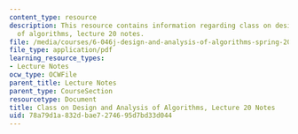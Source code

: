 ```yaml
---
content_type: resource
description: This resource contains information regarding class on design and analysis
  of algorithms, lecture 20 notes.
file: /media/courses/6-046j-design-and-analysis-of-algorithms-spring-2015/78a79d1a832dbae7274695d7bd33d044_MIT6_046JS15_lec20.pdf
file_type: application/pdf
learning_resource_types:
- Lecture Notes
ocw_type: OCWFile
parent_title: Lecture Notes
parent_type: CourseSection
resourcetype: Document
title: Class on Design and Analysis of Algorithms, Lecture 20 Notes
uid: 78a79d1a-832d-bae7-2746-95d7bd33d044
---
```

